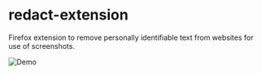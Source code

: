 # redact-extension

Firefox extension to remove personally identifiable text from websites for use of screenshots.

![Demo](./preview.gif)
